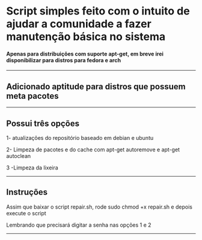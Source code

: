 <h1>Script simples feito com o intuito de ajudar a comunidade a fazer manutenção básica no sistema</h1>
<h4>Apenas para distribuições com suporte apt-get, em breve irei disponibilizar para distros para fedora e arch</h4>
<hr>
<h2>Adicionado aptitude para distros que possuem meta pacotes</h2>
<hr>
<h2>Possui três opções</h2>
<p>1- atualizações do repositório baseado em debian e ubuntu</p>
<p>2- Limpeza de pacotes e do cache com apt-get autoremove e apt-get autoclean</p>

<p>3 -Limpeza da lixeira</p>

<hr>
<h2>Instruções</h2>
<p>Assim que baixar o script repair.sh, rode sudo chmod +x repair.sh e depois execute o script</p>
<p>Lembrando que precisará digitar a senha nas opções 1 e 2</p>
<hr>
